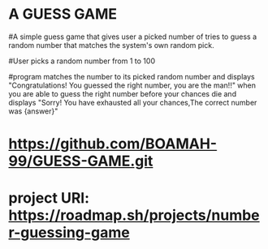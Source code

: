# A GUESS GAME

#A simple guess game that gives user a picked number of tries to guess a random number  that matches the system's own random pick.

#User picks a random number from 1 to 100

#program matches the number to its picked random number and displays "Congratulations! You guessed the right number, you are the man!!" when you are able to guess the right number before your chances die and displays "Sorry! You have exhausted all your chances,The correct number was {answer}"

# https://github.com/BOAMAH-99/GUESS-GAME.git

# project URl: https://roadmap.sh/projects/number-guessing-game

